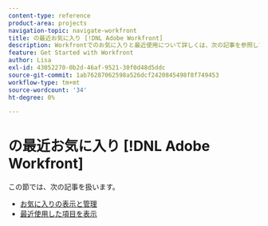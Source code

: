 ```yaml
---
content-type: reference
product-area: projects
navigation-topic: navigate-workfront
title: の最近お気に入り [!DNL Adobe Workfront]
description: Workfrontでのお気に入りと最近使用について詳しくは、次の記事を参照してください。
feature: Get Started with Workfront
author: Lisa
exl-id: 43052270-0b2d-46af-9521-30f0d48d5ddc
source-git-commit: 1ab76287062598a526dcf2420845498f8f749453
workflow-type: tm+mt
source-wordcount: '34'
ht-degree: 0%

---
```


# の最近お気に入り [!DNL Adobe Workfront]

この節では、次の記事を扱います。

* [お気に入りの表示と管理](../../../workfront-basics/navigate-workfront/recent-and-favorites/view-and-manage-favorites.md)
* [最近使用した項目を表示](../../../workfront-basics/navigate-workfront/recent-and-favorites/view-recent-items.md)
